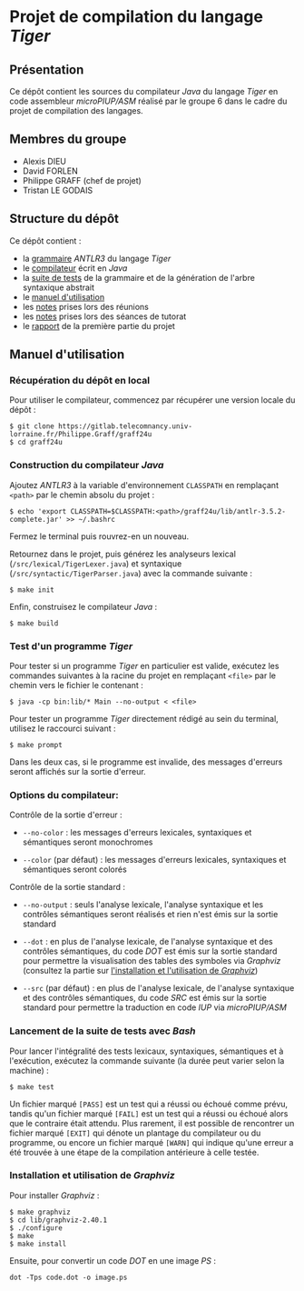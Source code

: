 # Projet de compilation du langage *Tiger*

## Présentation

Ce dépôt contient les sources du compilateur *Java* du langage *Tiger* en code assembleur *microPIUP/ASM* réalisé par le groupe 6 dans le cadre du projet de compilation des langages.

## Membres du groupe

- Alexis DIEU
- David FORLEN
- Philippe GRAFF (chef de projet)
- Tristan LE GODAIS

## Structure du dépôt

Ce dépôt contient :

- la [grammaire](res/Tiger.g) *ANTLR3* du langage *Tiger*
- le [compilateur](src/Main.java) écrit en *Java*
- la [suite de tests](tests) de la grammaire et de la génération de l'arbre syntaxique abstrait
- le [manuel d'utilisation](#manuel-dutilisation)
- les [notes](notes/meeting) prises lors des réunions
- les [notes](notes/tutoring) prises lors des séances de tutorat
- le [rapport](reports/report-1.pdf) de la première partie du projet

## Manuel d'utilisation

### Récupération du dépôt en local

Pour utiliser le compilateur, commencez par récupérer une version locale du dépôt :

```shell
$ git clone https://gitlab.telecomnancy.univ-lorraine.fr/Philippe.Graff/graff24u
$ cd graff24u
```

### Construction du compilateur *Java*

Ajoutez *ANTLR3* à la variable d'environnement `CLASSPATH` en remplaçant `<path>` par le chemin absolu du projet :

```shell
$ echo 'export CLASSPATH=$CLASSPATH:<path>/graff24u/lib/antlr-3.5.2-complete.jar' >> ~/.bashrc
```

Fermez le terminal puis rouvrez-en un nouveau.

Retournez dans le projet, puis générez les analyseurs lexical (`/src/lexical/TigerLexer.java`) et syntaxique (`/src/syntactic/TigerParser.java`) avec la commande suivante :

```shell
$ make init
```

Enfin, construisez le compilateur *Java* :

```shell
$ make build
```

### Test d'un programme *Tiger*

Pour tester si un programme *Tiger* en particulier est valide, exécutez les commandes suivantes à la racine du projet en remplaçant `<file>` par le chemin vers le fichier le contenant :

```shell
$ java -cp bin:lib/* Main --no-output < <file>
```

Pour tester un programme *Tiger* directement rédigé au sein du terminal, utilisez le raccourci suivant :

```shell
$ make prompt
```

Dans les deux cas, si le programme est invalide, des messages d'erreurs seront affichés sur la sortie d'erreur.

### Options du compilateur:

Contrôle de la sortie d'erreur :

- `--no-color` : les messages d'erreurs lexicales, syntaxiques et sémantiques seront monochromes

- `--color` (par défaut) : les messages d'erreurs lexicales, syntaxiques et sémantiques seront colorés

Contrôle de la sortie standard :

- `--no-output` : seuls l'analyse lexicale, l'analyse syntaxique et les contrôles sémantiques seront réalisés et rien n'est émis sur la sortie standard

- `--dot` : en plus de l'analyse lexicale, de l'analyse syntaxique et des contrôles sémantiques, du code *DOT* est émis sur la sortie standard pour permettre la visualisation des tables des symboles via *Graphviz* (consultez la partie sur [l'installation et l'utilisation de *Graphviz*](#installation-et-utilisation-de-graphviz))

- `--src` (par défaut) : en plus de l'analyse lexicale, de l'analyse syntaxique et des contrôles sémantiques, du code *SRC* est émis sur la sortie standard pour permettre la traduction en code *IUP* via *microPIUP/ASM*

### Lancement de la suite de tests avec *Bash*

Pour lancer l'intégralité des tests lexicaux, syntaxiques, sémantiques et à l'exécution, exécutez la commande suivante (la durée peut varier selon la machine) :

```shell
$ make test
```

Un fichier marqué `[PASS]` est un test qui a réussi ou échoué comme prévu, tandis qu'un fichier marqué `[FAIL]` est un test qui a réussi ou échoué alors que le contraire était attendu. Plus rarement, il est possible de rencontrer un fichier marqué `[EXIT]` qui dénote un plantage du compilateur ou du programme, ou encore un fichier marqué `[WARN]` qui indique qu'une erreur a été trouvée à une étape de la compilation antérieure à celle testée.

### Installation et utilisation de *Graphviz*

Pour installer *Graphviz* :

```shell
$ make graphviz
$ cd lib/graphviz-2.40.1
$ ./configure
$ make
$ make install
```

Ensuite, pour convertir un code *DOT* en une image *PS* :

```shell
dot -Tps code.dot -o image.ps
```
